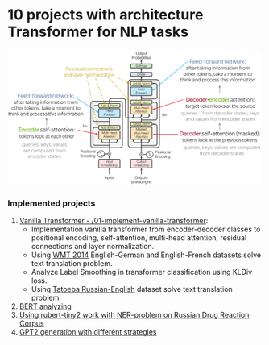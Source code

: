 # 10 projects with architecture Transformer for NLP tasks
![image](transformers.png)

### Implemented projects
1) [Vanilla Transformer - /01-implement-vanilla-transformer](https://github.com/Arseny5/nlp-personal-projects/tree/main/01-implement-vanilla-transformer):
   - Implementation vanilla transformer from encoder-decoder classes to positional encoding, self-attention, multi-head attention, residual connections and layer normalization.
   - Using [WMT 2014](https://huggingface.co/datasets/wmt14) English-German and English-French datasets solve text translation problem.
   - Analyze Label Smoothing in transformer classification using KLDiv loss.
   - Using [Tatoeba Russian-English](https://huggingface.co/datasets/tatoeba) dataset solve text translation problem.
3) [BERT analyzing](https://github.com/Arseny5/nlp-personal-projects/tree/main/03-bert-for-NER)
4) [Using rubert-tiny2 work with NER-problem on Russian Drug Reaction Corpus](https://github.com/Arseny5/nlp-personal-projects/tree/main/03-bert-for-NER)
5) [GPT2 generation with different strategies](https://github.com/Arseny5/nlp-personal-projects/tree/main/03-bert-for-NER)
